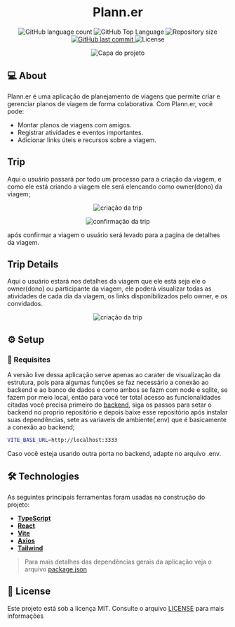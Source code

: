 <h1 align="center">
  Plann.er
</h1>

<p align="center">
  <img alt="GitHub language count" src="https://img.shields.io/github/languages/count/danielegiidio/planner_backend">

  <img alt="GitHub Top Language" src="https://img.shields.io/github/languages/top/danielegiidio/planner_backend" />

  <img alt="Repository size" src="https://img.shields.io/github/repo-size/danielegiidio/planner_backend">
  
  <a href="https://github.com/danielegiidio/planner_backend/commits/master">
    <img alt="GitHub last commit" src="https://img.shields.io/github/last-commit/danielegiidio/planner_backend">
  </a>
    
   <img alt="License" src="https://img.shields.io/badge/license-MIT-blue">


</p>

<p align="center" >
  <img src="https://i.ibb.co/4Yxy26c/Captura-de-tela-2024-08-08-100223.png" alt="Capa do projeto"  />
</p>


## 💻 About

Plann.er é uma aplicação de planejamento de viagens que permite criar e gerenciar planos de viagem de forma colaborativa. Com Plann.er, você pode:

- Montar planos de viagens com amigos.
- Registrar atividades e eventos importantes.
- Adicionar links úteis e recursos sobre a viagem.


## Trip

Aqui o usuário passará por todo um processo para a criação da viagem, e como ele está criando a viagem ele será elencando como owner(dono) da viagem;

<p align="center" >
	<img src="https://i.ibb.co/HBg4m3N/Captura-de-tela-2024-08-08-100540.png" alt="criação da trip">
</p>
<p align="center" >
<img src="https://i.ibb.co/NYDdHQS/Captura-de-tela-2024-08-08-100550.png" alt="confirmação da trip">
</p>

após confirmar a viagem o usuário será levado para a pagina de detalhes da viagem.



## Trip Details
Aqui o usuário estará nos detalhes da viagem que ele está seja ele o owner(dono) ou participante da viagem, ele poderá visualizar todas as atividades de cada dia da viagem, os links disponibilizados pelo owner, e os convidados.

<p align="center" >
	<img src="https://i.ibb.co/HdXPy1x/Captura-de-tela-2024-08-08-160624.png" alt="criação da trip">
</p>


## ⚙ Setup

### 📝 Requisites

A versão live dessa aplicação serve apenas ao carater de visualização da estrutura, pois para algumas funções se faz necessário a conexão ao backend e ao banco de dados e como ambos se fazm com node e sqlite, se fazem por meio local, então para você ter total acesso as funcionalidades citadas você precisa primeiro do  <a href="https://github.com/DanielEgiidio/planner_backend">backend</a>, siga os passos para setar o backend no proprio repositório e depois baixe esse repositório após instalar suas dependências, sete as variaveis de ambiente(.env) que é basicamente a conexão ao backend;
```bash
VITE_BASE_URL=http://localhost:3333
```
Caso você esteja usando outra porta no backend, adapte no arquivo .env.

## 🛠 Technologies

As seguintes principais ferramentas foram usadas na construção do projeto:

- **[TypeScript](https://www.typescriptlang.org/)**
- **[React](https://react.dev/)**
- **[Vite](https://vitejs.dev/guide/)**
- **[Axios](https://axios-http.com/ptbr/docs/intro)**
- **[Tailwind](https://tailwindcss.com/)**

> Para mais detalhes das dependências gerais da aplicação veja o arquivo [package.json](./package.json)


## 📝 License

Este projeto está sob a licença MIT. Consulte o arquivo [LICENSE](./LICENSE) para mais informações

